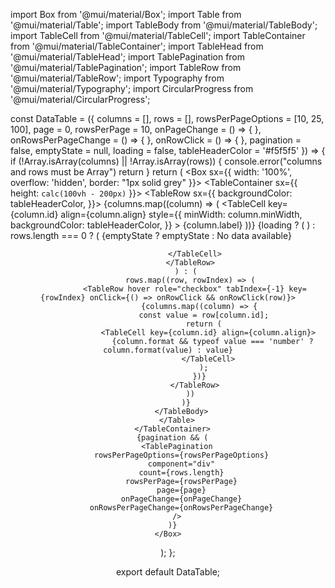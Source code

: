 import Box from '@mui/material/Box';
import Table from '@mui/material/Table';
import TableBody from '@mui/material/TableBody';
import TableCell from '@mui/material/TableCell';
import TableContainer from '@mui/material/TableContainer';
import TableHead from '@mui/material/TableHead';
import TablePagination from '@mui/material/TablePagination';
import TableRow from '@mui/material/TableRow';
import Typography from '@mui/material/Typography';
import CircularProgress from '@mui/material/CircularProgress';


const DataTable = ({
  columns = [],
  rows = [],
  rowsPerPageOptions = [10, 25, 100],
  page = 0,
  rowsPerPage = 10,
  onPageChange = () => { },
  onRowsPerPageChange = () => { },
  onRowClick = () => { },
  pagination = false,
  emptyState = null,
  loading = false,
  tableHeaderColor = '#f5f5f5'
}) => {
  if (!Array.isArray(columns) || !Array.isArray(rows)) {
    console.error("columns and rows must be Array")
    return
  }
  return (
    <Box sx={{ width: '100%', overflow: 'hidden', border: "1px solid grey" }}>
      <TableContainer sx={{ height: `calc(100vh - 200px)` }}>
        <Table stickyHeader aria-label="custom table">
          <TableHead>
            <TableRow sx={{ backgroundColor: tableHeaderColor, }}>
              {columns.map((column) => (
                <TableCell
                  key={column.id}
                  align={column.align}
                  style={{ minWidth: column.minWidth, backgroundColor: tableHeaderColor, }}
                >
                  {column.label}
                </TableCell>
              ))}
            </TableRow>
          </TableHead>
          <TableBody>
            {loading ? (
              <TableRow>
                <TableCell colSpan={columns.length} align="center">
                  <CircularProgress />
                </TableCell>
              </TableRow>
            ) : rows.length === 0 ? (
              <TableRow>
                <TableCell colSpan={columns.length} align="center">
                  {emptyState ? emptyState : <Typography variant="body1">No data available</Typography>}

                </TableCell>
              </TableRow>
            ) : (
              rows.map((row, rowIndex) => (
                <TableRow hover role="checkbox" tabIndex={-1} key={rowIndex} onClick={() => onRowClick && onRowClick(row)}>
                  {columns.map((column) => {
                    const value = row[column.id];
                    return (
                      <TableCell key={column.id} align={column.align}>
                        {column.format && typeof value === 'number' ? column.format(value) : value}
                      </TableCell>
                    );
                  })}
                </TableRow>
              ))
            )}
          </TableBody>
        </Table>
      </TableContainer>
      {pagination && (
        <TablePagination
          rowsPerPageOptions={rowsPerPageOptions}
          component="div"
          count={rows.length}
          rowsPerPage={rowsPerPage}
          page={page}
          onPageChange={onPageChange}
          onRowsPerPageChange={onRowsPerPageChange}
        />
      )}
    </Box>
  );
};

export default DataTable;

